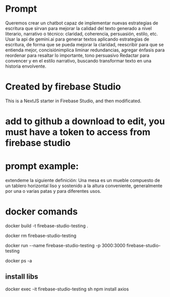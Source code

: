 # Prompt
Queremos crear un chatbot capaz de implementar nuevas estrategias de escritura que sirvan para mejorar la calidad del texto generado a nivel literario, narrativo o técnico: claridad, coherencia, persuasión, estilo, etc. Usar la api de gemini.ai para generar textos aplicando estrategias de escritura, de forma que se pueda mejorar la claridad, reescribir para que se entienda mejor, concisiónimplica	liminar redundancias, agregar énfasis	para reordenar para resaltar lo importante, tono persuasivo	Redactar para convencer y en el estilo narrativo, buscando transformar texto en una historia envolvente.

# Created by firebase Studio
This is a NextJS starter in Firebase Studio, and then modificated.

# add to github a download to edit, you must have a token to access from firebase studio

# prompt example: 
extendeme la siguiente definición: Una mesa es un mueble compuesto de un tablero horizontal liso y sostenido a la altura conveniente, generalmente por una o varias patas y para diferentes usos.


# docker comands
docker build -t firebase-studio-testing .

docker rm firebase-studio-testing

docker run --name firebase-studio-testing -p 3000:3000 firebase-studio-testing

docker ps -a

## install libs
docker exec -it firebase-studio-testing sh
npm install axios
